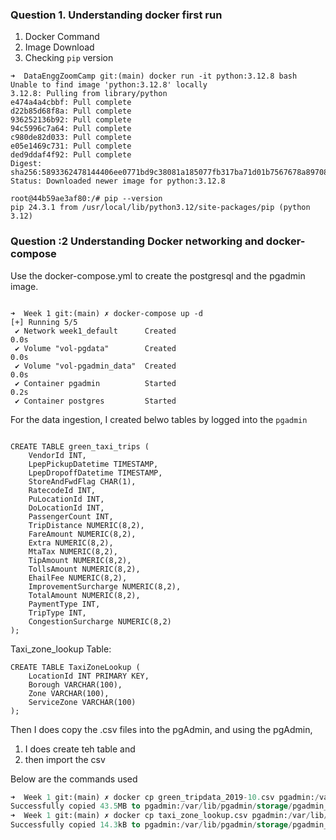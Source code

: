 
### Question 1. Understanding docker first run

1. Docker Command
2. Image Download
3. Checking `pip` version


```
➜  DataEnggZoomCamp git:(main) docker run -it python:3.12.8 bash
Unable to find image 'python:3.12.8' locally
3.12.8: Pulling from library/python
e474a4a4cbbf: Pull complete
d22b85d68f8a: Pull complete
936252136b92: Pull complete
94c5996c7a64: Pull complete
c980de82d033: Pull complete
e05e1469c731: Pull complete
ded9ddaf4f92: Pull complete
Digest: sha256:5893362478144406ee0771bd9c38081a185077fb317ba71d01b7567678a89708
Status: Downloaded newer image for python:3.12.8
```

```
root@44b59ae3af80:/# pip --version
pip 24.3.1 from /usr/local/lib/python3.12/site-packages/pip (python 3.12)
```

### Question :2 Understanding Docker networking and docker-compose

Use the docker-compose.yml to create the postgresql and the pgadmin image.

```

➜  Week 1 git:(main) ✗ docker-compose up -d
[+] Running 5/5
 ✔ Network week1_default      Created                                                                                                                                       0.0s 
 ✔ Volume "vol-pgdata"        Created                                                                                                                                       0.0s 
 ✔ Volume "vol-pgadmin_data"  Created                                                                                                                                       0.0s 
 ✔ Container pgadmin          Started                                                                                                                                       0.2s 
 ✔ Container postgres         Started                                       
```

For the data ingestion, I created belwo tables by logged into the `pgadmin`

```

CREATE TABLE green_taxi_trips (
    VendorId INT,
    LpepPickupDatetime TIMESTAMP,
    LpepDropoffDatetime TIMESTAMP,
    StoreAndFwdFlag CHAR(1),
    RatecodeId INT,
    PuLocationId INT,
    DoLocationId INT,
    PassengerCount INT,
    TripDistance NUMERIC(8,2),
    FareAmount NUMERIC(8,2),
    Extra NUMERIC(8,2),
    MtaTax NUMERIC(8,2),
    TipAmount NUMERIC(8,2),
    TollsAmount NUMERIC(8,2),
    EhailFee NUMERIC(8,2),
    ImprovementSurcharge NUMERIC(8,2),
    TotalAmount NUMERIC(8,2),
    PaymentType INT,
    TripType INT,
    CongestionSurcharge NUMERIC(8,2)
);
```

Taxi_zone_lookup Table:

```
CREATE TABLE TaxiZoneLookup (
    LocationId INT PRIMARY KEY,
    Borough VARCHAR(100),
    Zone VARCHAR(100),
    ServiceZone VARCHAR(100)
);
```

Then I does copy the .csv files into the pgAdmin, and using the pgAdmin, 
1. I does create teh table and 
2. then import the csv

Below are the commands used

```sql
➜  Week 1 git:(main) ✗ docker cp green_tripdata_2019-10.csv pgadmin:/var/lib/pgadmin/storage/pgadmin_pgadmin.com
Successfully copied 43.5MB to pgadmin:/var/lib/pgadmin/storage/pgadmin_pgadmin.com
➜  Week 1 git:(main) ✗ docker cp taxi_zone_lookup.csv pgadmin:/var/lib/pgadmin/storage/pgadmin_pgadmin.com 
Successfully copied 14.3kB to pgadmin:/var/lib/pgadmin/storage/pgadmin_pgadmin.com
```

